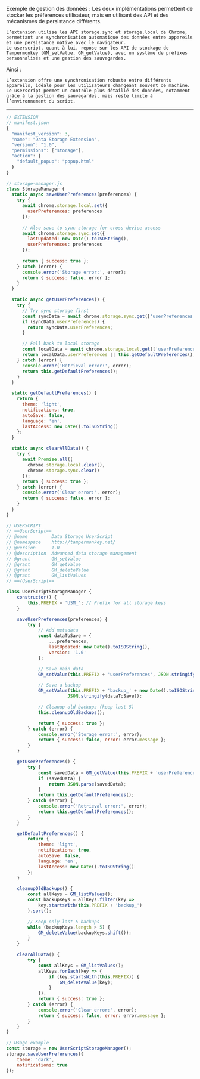 Exemple de gestion des données :
Les deux implémentations permettent de stocker les préférences utilisateur, mais en utilisant des API et des mécanismes de persistance différents.

    L’extension utilise les API storage.sync et storage.local de Chrome, permettant une synchronisation automatique des données entre appareils et une persistance native avec le navigateur.
    Le userscript, quant à lui, repose sur les API de stockage de Tampermonkey (GM_setValue, GM_getValue), avec un système de préfixes personnalisés et une gestion des sauvegardes.

Ainsi :

    L’extension offre une synchronisation robuste entre différents appareils, idéale pour les utilisateurs changeant souvent de machine.
    Le userscript permet un contrôle plus détaillé des données, notamment grâce à la gestion des sauvegardes, mais reste limité à l’environnement du script.

---

```js
// EXTENSION
// manifest.json
{
  "manifest_version": 3,
  "name": "Data Storage Extension",
  "version": "1.0",
  "permissions": ["storage"],
  "action": {
    "default_popup": "popup.html"
  }
}

// storage-manager.js
class StorageManager {
  static async saveUserPreferences(preferences) {
    try {
      await chrome.storage.local.set({
        userPreferences: preferences
      });
      
      // Also save to sync storage for cross-device access
      await chrome.storage.sync.set({
        lastUpdated: new Date().toISOString(),
        userPreferences: preferences
      });
      
      return { success: true };
    } catch (error) {
      console.error('Storage error:', error);
      return { success: false, error };
    }
  }

  static async getUserPreferences() {
    try {
      // Try sync storage first
      const syncData = await chrome.storage.sync.get(['userPreferences']);
      if (syncData.userPreferences) {
        return syncData.userPreferences;
      }

      // Fall back to local storage
      const localData = await chrome.storage.local.get(['userPreferences']);
      return localData.userPreferences || this.getDefaultPreferences();
    } catch (error) {
      console.error('Retrieval error:', error);
      return this.getDefaultPreferences();
    }
  }

  static getDefaultPreferences() {
    return {
      theme: 'light',
      notifications: true,
      autoSave: false,
      language: 'en',
      lastAccess: new Date().toISOString()
    };
  }

  static async clearAllData() {
    try {
      await Promise.all([
        chrome.storage.local.clear(),
        chrome.storage.sync.clear()
      ]);
      return { success: true };
    } catch (error) {
      console.error('Clear error:', error);
      return { success: false, error };
    }
  }
}
```
```js
// USERSCRIPT
// ==UserScript==
// @name         Data Storage UserScript
// @namespace    http://tampermonkey.net/
// @version      1.0
// @description  Advanced data storage management
// @grant        GM_setValue
// @grant        GM_getValue
// @grant        GM_deleteValue
// @grant        GM_listValues
// ==/UserScript==

class UserScriptStorageManager {
    constructor() {
        this.PREFIX = 'USM_'; // Prefix for all storage keys
    }

    saveUserPreferences(preferences) {
        try {
            // Add metadata
            const dataToSave = {
                ...preferences,
                lastUpdated: new Date().toISOString(),
                version: '1.0'
            };

            // Save main data
            GM_setValue(this.PREFIX + 'userPreferences', JSON.stringify(dataToSave));

            // Save a backup
            GM_setValue(this.PREFIX + 'backup_' + new Date().toISOString(),
                       JSON.stringify(dataToSave));

            // Cleanup old backups (keep last 5)
            this.cleanupOldBackups();

            return { success: true };
        } catch (error) {
            console.error('Storage error:', error);
            return { success: false, error: error.message };
        }
    }

    getUserPreferences() {
        try {
            const savedData = GM_getValue(this.PREFIX + 'userPreferences');
            if (savedData) {
                return JSON.parse(savedData);
            }
            return this.getDefaultPreferences();
        } catch (error) {
            console.error('Retrieval error:', error);
            return this.getDefaultPreferences();
        }
    }

    getDefaultPreferences() {
        return {
            theme: 'light',
            notifications: true,
            autoSave: false,
            language: 'en',
            lastAccess: new Date().toISOString()
        };
    }

    cleanupOldBackups() {
        const allKeys = GM_listValues();
        const backupKeys = allKeys.filter(key => 
            key.startsWith(this.PREFIX + 'backup_')
        ).sort();

        // Keep only last 5 backups
        while (backupKeys.length > 5) {
            GM_deleteValue(backupKeys.shift());
        }
    }

    clearAllData() {
        try {
            const allKeys = GM_listValues();
            allKeys.forEach(key => {
                if (key.startsWith(this.PREFIX)) {
                    GM_deleteValue(key);
                }
            });
            return { success: true };
        } catch (error) {
            console.error('Clear error:', error);
            return { success: false, error: error.message };
        }
    }
}

// Usage example
const storage = new UserScriptStorageManager();
storage.saveUserPreferences({
    theme: 'dark',
    notifications: true
});
```
